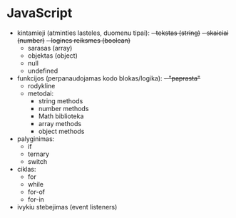 # JavaScript

- kintamieji (atminties lasteles, duomenu tipai):
  ~~- tekstas (string)~~
  ~~- skaiciai (number)~~
  ~~- logines reiksmes (boolean)~~
  - sarasas (array)
  - objektas (object)
  - null
  - undefined
- funkcijos (perpanaudojamas kodo blokas/logika):
  ~~- "paprasta"~~
  - rodykline
  - metodai:
    - string methods
    - number methods
    - Math biblioteka
    - array methods
    - object methods
- palyginimas:
  - if
  - ternary
  - switch
- ciklas:
  - for 
  - while
  - for-of
  - for-in
- ivykiu stebejimas (event listeners)
